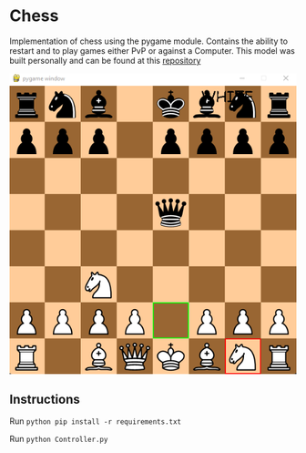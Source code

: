 # Chess
Implementation of chess using the pygame module.
Contains the ability to restart and to play games either PvP or against a Computer. 
This model was built personally and can 
be found at this [repository](https://github.com/Sean-Leishman/Chess-Model)

![Screenshot of chess program!](https://github.com/Sean-Leishman/Chess/blob/master/docs/assets/chess.png?raw=true "Chess")


## Instructions
Run `python pip install -r requirements.txt`

Run `python Controller.py`

